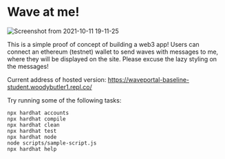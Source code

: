 # Wave at me!
![Screenshot from 2021-10-11 19-11-25](https://user-images.githubusercontent.com/8715080/137426782-f9a3c84a-ab45-4345-968d-7ec1c1012efd.png)


This is a simple proof of concept of building a web3 app!
Users can connect an ethereum (testnet) wallet to send waves with messages to me, where they will be displayed on the site.
Please excuse the lazy styling on the messages!

Current address of hosted version: https://waveportal-baseline-student.woodybutler1.repl.co/

Try running some of the following tasks:

```shell
npx hardhat accounts
npx hardhat compile
npx hardhat clean
npx hardhat test
npx hardhat node
node scripts/sample-script.js
npx hardhat help
```
